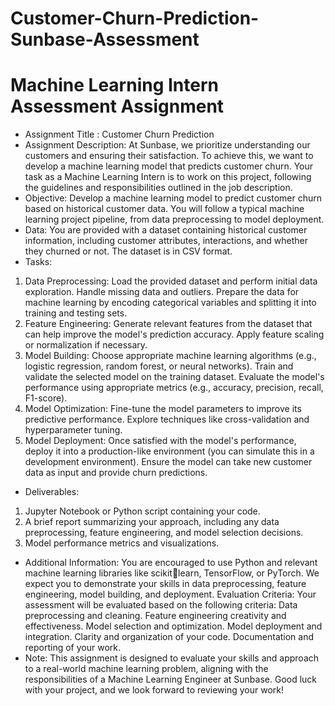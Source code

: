 # Customer-Churn-Prediction-Sunbase-Assessment
# Machine Learning Intern Assessment Assignment
* Assignment Title : Customer Churn Prediction
* Assignment Description:
At Sunbase, we prioritize understanding our customers and ensuring their satisfaction. To achieve this, 
we want to develop a machine learning model that predicts customer churn. Your task as a Machine 
Learning Intern is to work on this project, following the guidelines and responsibilities outlined in the job 
description.
* Objective:
Develop a machine learning model to predict customer churn based on historical customer data. You 
will follow a typical machine learning project pipeline, from data preprocessing to model deployment.
* Data:
You are provided with a dataset containing historical customer information, including customer 
attributes, interactions, and whether they churned or not. The dataset is in CSV format.
* Tasks:
1. Data Preprocessing:
 Load the provided dataset and perform initial data exploration.
 Handle missing data and outliers.
 Prepare the data for machine learning by encoding categorical variables and splitting it into 
training and testing sets.
2. Feature Engineering:
 Generate relevant features from the dataset that can help improve the model's prediction 
accuracy.
 Apply feature scaling or normalization if necessary.
3. Model Building:
 Choose appropriate machine learning algorithms (e.g., logistic regression, random forest, or 
neural networks).
 Train and validate the selected model on the training dataset.
 Evaluate the model's performance using appropriate metrics (e.g., accuracy, precision, recall, 
F1-score).
4. Model Optimization:
 Fine-tune the model parameters to improve its predictive performance.
 Explore techniques like cross-validation and hyperparameter tuning.
5. Model Deployment:
 Once satisfied with the model's performance, deploy it into a production-like 
environment (you can simulate this in a development environment).
 Ensure the model can take new customer data as input and provide churn predictions.
* Deliverables:
1. Jupyter Notebook or Python script containing your code.
2. A brief report summarizing your approach, including any data preprocessing, feature 
engineering, and model selection decisions.
3. Model performance metrics and visualizations.
* Additional Information:
 You are encouraged to use Python and relevant machine learning libraries like scikitlearn, TensorFlow, or PyTorch.
 We expect you to demonstrate your skills in data preprocessing, feature engineering, 
model building, and deployment.
Evaluation Criteria:
Your assessment will be evaluated based on the following criteria:
 Data preprocessing and cleaning.
 Feature engineering creativity and effectiveness.
 Model selection and optimization.
 Model deployment and integration.
 Clarity and organization of your code.
 Documentation and reporting of your work.
* Note:
This assignment is designed to evaluate your skills and approach to a real-world machine learning 
problem, aligning with the responsibilities of a Machine Learning Engineer at Sunbase. Good luck with 
your project, and we look forward to reviewing your work!
